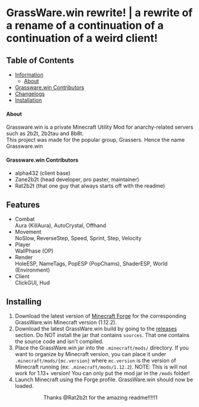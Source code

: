 # GrassWare.win rewrite! | a rewrite of a rename of a continuation of a continuation of a weird client!

<!-- TABLE OF CONTENTS -->
## Table of Contents
* [Information](#Information)
    * [About](#About)
* [Grassware.win Contributors](#Grassware.winContributors)
* [Changelogs](#Changelogs)
* [Installation](#Installing)

#### About
Grassware.win is a private Minecraft Utility Mod for anarchy-related servers such as 2b2t, 2b2tau and 8b8t.<br>
This project was made for the popular group, Grassers. Hence the name Grassware.win

#### Grassware.win Contributors
* alpha432 (client base)
* Zane2b2t (head developer, pro paster, maintainer)
* Rat2b2t (that one guy that always starts off with the readme)

## Features
* Combat <br>Aura (KillAura), AutoCrystal, Offhand
* Movement <br>NoSlow, ReverseStep, Speed, Sprint, Step, Velocity
* Player <br>WallPhase (OP)
* Render <br>HoleESP, NameTags, PopESP (PopChams), ShaderESP, World (Environment)
* Client <br>ClickGUI, Hud

## Installing

1. Download the latest version of [Minecraft Forge](https://maven.minecraftforge.net/net/minecraftforge/forge/1.12.2-14.23.5.2860/forge-1.12.2-14.23.5.2860-installer.jar) for the corresponding 
GrassWare.win Minecraft version (1.12.2).
2. Download the latest GrassWare.win build by going to the [releases](https://github.com/Zane2b2t/GrassWare.win/releases) section.
Do NOT install the jar that contains `sources`. That one contains the source code and isn't compiled.
3. Place the GrassWare.win jar into the `.minecraft/mods/` directory. If you want to organize by Minecraft version, 
you can place it under `.minecraft/mods/{mc.version}` where `mc.version` is 
the version of Minecraft running (ex: `.minecraft/mods/1.12.2`). NOTE: This is will not work for 1.13+ version! You can
only put the mod jar in the `/mods` folder!
4. Launch Minecraft using the Forge profile. GrassWare.win should now be loaded.

<p align="center">
Thanks @Rat2b2t for the amazing readme!!!!!1
</p>
